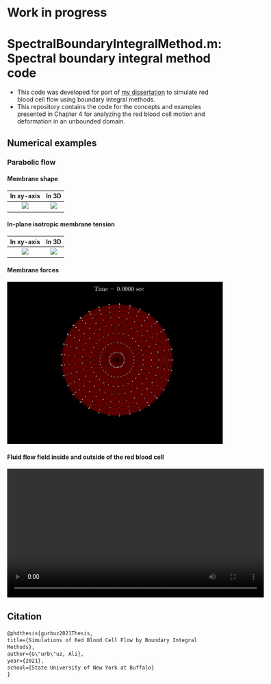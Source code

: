 # Work in progress

# SpectralBoundaryIntegralMethod.m: Spectral boundary integral method code

- This code was developed for part of [my dissertation](https://www.researchgate.net/publication/355033649_Simulations_of_Red_Blood_Cell_Flow_by_Boundary_Integral_Methods) to simulate red blood cell flow using boundary integral methods.
- This repository contains the code for the concepts and examples presented in Chapter 4 for analyzing the red blood cell motion and deformation in an unbounded domain.

## Numerical examples

### Parabolic flow

#### Membrane shape

| In xy-axis | In 3D |
| :-: | :-: |
|<img src="Results/ElasticRBC_Parabolic_N16/MembraneShapeElasticRBC_Parabolic_N16_xy.gif">|<img src="Results/ElasticRBC_Parabolic_N16/MembraneShapeElasticRBC_Parabolic_N16_3D.gif">|<img src="Results/LongConstrictedVessel_16El/LongConstrictedVessel_16El.png">|

#### In-plane isotropic membrane tension

| In xy-axis | In 3D |
| :-: | :-: |
|<img src="Results/ElasticRBC_Parabolic_N16/isotropicTensionElasticRBC_Parabolic_N16_xy.gif">|<img src="Results/ElasticRBC_Parabolic_N16/isotropicTensionElasticRBC_Parabolic_N16_3D.gif">|<img src="Results/LongConstrictedVessel_16El/LongConstrictedVessel_16El.png">|

#### Membrane forces

<img src="Results/ElasticRBC_Parabolic_N16/MembraneForcesProfileElasticRBC_Parabolic_N16_xy.gif" width="600">

#### Fluid flow field inside and outside of the red blood cell

<video  src='Results/ElasticRBC_Parabolic_N16/PostProcessingElasticRBC_Parabolic_N16.mp4' width="600"></video>

## Citation

    @phdthesis{gurbuz2021Thesis,
    title={Simulations of Red Blood Cell Flow by Boundary Integral Methods},
    author={G\"urb\"uz, Ali},
    year={2021},
    school={State University of New York at Buffalo}
    }